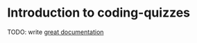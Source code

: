 # Introduction to coding-quizzes

TODO: write [great documentation](http://jacobian.org/writing/what-to-write/)
